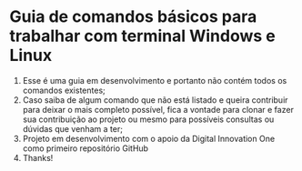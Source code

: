 # Guia de comandos básicos para trabalhar com terminal Windows e Linux

1. Esse é uma guia em desenvolvimento e portanto não contém todos os comandos existentes; 
2. Caso saiba de algum comando que não está listado e queira contribuir para deixar o mais completo possível, fica a vontade para clonar e fazer sua contribuição ao projeto ou mesmo para possíveis consultas ou dúvidas que venham a ter;
3. Projeto em desenvolvimento com o apoio da Digital Innovation One como primeiro repositório GitHub
4. Thanks!

